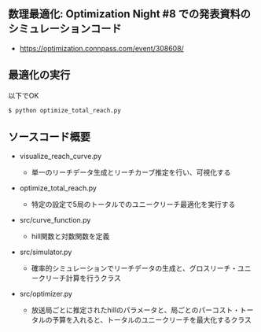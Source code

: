 ## 数理最適化: Optimization Night #8 での発表資料のシミュレーションコード
- https://optimization.connpass.com/event/308608/

## 最適化の実行
以下でOK
```bash
$ python optimize_total_reach.py
```

## ソースコード概要
- visualize_reach_curve.py
  - 単一のリーチデータ生成とリーチカーブ推定を行い、可視化する

- optimize_total_reach.py
  - 特定の設定で5局のトータルでのユニークリーチ最適化を実行する

- src/curve_function.py
  - hill関数と対数関数を定義

- src/simulator.py
  - 確率的シミュレーションでリーチデータの生成と、グロスリーチ・ユニークリーチ計算を行うクラス

- src/optimizer.py
  - 放送局ごとに推定されたhillのパラメータと、局ごとのパーコスト・トータルの予算を入れると、トータルのユニークリーチを最大化するクラス
